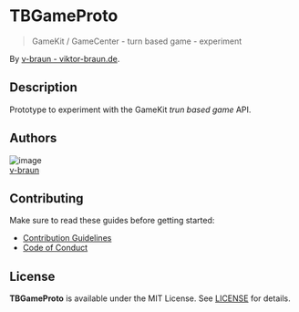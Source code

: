 # TBGameProto
> GameKit / GameCenter - turn based game - experiment

By [v-braun - viktor-braun.de](https://viktor-braun.de).

<!-- [![](https://img.shields.io/github/license/v-braun/TBGameProto.svg?style=flat-square)](https://github.com/v-braun/TBGameProto/blob/master/LICENSE)
[![Build Status](https://img.shields.io/travis/v-braun/TBGameProto.svg?style=flat-square)](https://travis-ci.org/v-braun/TBGameProto)
![PR welcome](https://img.shields.io/badge/PR-welcome-green.svg?style=flat-square) -->

<!-- <p align="center">
<img width="70%" src="https://via.placeholder.com/800x480.png?text=this%20is%20a%20placeholder%20for%20the%20project%20banner" />
</p> -->


## Description
Prototype to experiment with the GameKit _trun based game_ API.


## Authors

![image](https://avatars3.githubusercontent.com/u/4738210?v=3&amp;s=50)  
[v-braun](https://github.com/v-braun/)



## Contributing

Make sure to read these guides before getting started:
- [Contribution Guidelines](https://github.com/v-braun/TBGameProto/blob/master/CONTRIBUTING.md)
- [Code of Conduct](https://github.com/v-braun/TBGameProto/blob/master/CODE_OF_CONDUCT.md)

## License
**TBGameProto** is available under the MIT License. See [LICENSE](https://github.com/v-braun/TBGameProto/blob/master/LICENSE) for details.
